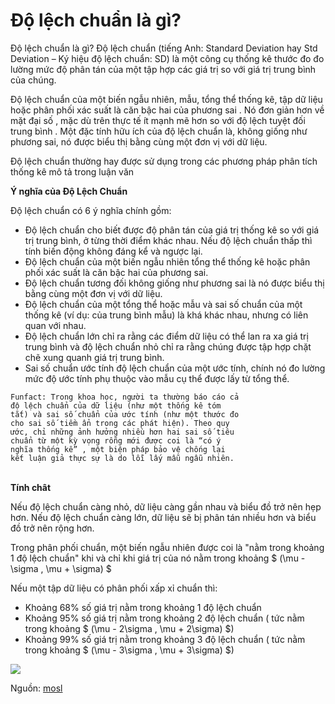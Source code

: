 # Độ lệch chuẩn là gì?

Độ lệch chuẩn là gì? Độ lệch chuẩn (tiếng Anh: Standard Deviation hay Std Deviation – Ký hiệu độ lệch chuẩn: SD) là một công cụ thống kê thước đo đo lường mức độ phân tán của một tập hợp các giá trị so với giá trị trung bình của chúng.

Độ lệch chuẩn của một biến ngẫu nhiên, mẫu, tổng thể thống kê, tập dữ liệu hoặc phân phối xác suất là căn bậc hai của phương sai . Nó đơn giản hơn về mặt đại số , mặc dù trên thực tế ít mạnh mẽ hơn so với độ lệch tuyệt đối trung bình . Một đặc tính hữu ích của độ lệch chuẩn là, không giống như phương sai, nó được biểu thị bằng cùng một đơn vị với dữ liệu.

Độ lệch chuẩn thường hay được sử dụng trong các phương pháp phân tích thống kê mô tả trong luận văn

__Ý nghĩa của Độ Lệch Chuẩn__

Độ lệch chuẩn có 6 ý nghĩa chính gồm:

- Độ lệch chuẩn cho biết được độ phân tán của giá trị thống kê so với giá trị trung bình, ở từng thời điểm khác nhau. Nếu độ lệch chuẩn thấp thì tính biến động không đáng kể và ngược lại.
- Độ lệch chuẩn của một biến ngẫu nhiên tổng thể thống kê hoặc phân phối xác suất là căn bậc hai của phương sai. 
- Độ lệch chuẩn tương đối không giống như phương sai là nó được biểu thị bằng cùng một đơn vị với dữ liệu.
- Độ lệch chuẩn của một tổng thể hoặc mẫu và sai số chuẩn của một thống kê (ví dụ: của trung bình mẫu) là khá khác nhau, nhưng có liên quan với nhau. 
- Độ lệch chuẩn lớn chỉ ra rằng các điểm dữ liệu có thể lan ra xa giá trị trung bình và độ lệch chuẩn nhỏ chỉ ra rằng chúng được tập hợp chặt chẽ xung quanh giá trị trung bình.
- Sai số chuẩn ước tính độ lệch chuẩn của một ước tính, chính nó đo lường mức độ ước tính phụ thuộc vào mẫu cụ thể được lấy từ tổng thể.

```    
Funfact: Trong khoa học, người ta thường báo cáo cả
độ lệch chuẩn của dữ liệu (như một thống kê tóm
tắt) và sai số chuẩn của ước tính (như một thước đo
cho sai số tiềm ẩn trong các phát hiện). Theo quy
ước, chỉ những ảnh hưởng nhiều hơn hai sai số tiêu
chuẩn từ một kỳ vọng rỗng mới được coi là “có ý
nghĩa thống kê” , một biện pháp bảo vệ chống lại
kết luận giả thực sự là do lỗi lấy mẫu ngẫu nhiên.
```
\
__Tính chât__

Nếu độ lệch chuẩn càng nhỏ, dữ liệu càng gần nhau và biểu đồ trở nên hẹp hơn. Nếu độ lệch chuẩn càng lớn, dữ liệu sẽ bị phân tán nhiều hơn và biểu đồ trở nên rộng hơn. 

Trong phân phối chuẩn, một biến ngẫu nhiên được coi là "nằm trong khoảng 1 độ lệch chuẩn" khi và chỉ khi giá trị của nó nằm trong khoảng $ (\mu - \sigma , \mu + \sigma) $

Nếu một tập dữ liệu có phân phối xấp xỉ chuẩn thì:
- Khoảng 68% số giá trị nằm trong khoảng 1 độ lệch chuẩn 
- Khoảng 95% số giá trị nằm trong khoảng 2 độ lệch chuẩn ( tức nằm trong khoảng $ (\mu - 2\sigma , \mu + 2\sigma) $)
- Khoảng 99% số giá trị nằm trong khoảng 3 độ lệch chuẩn ( tức nằm trong khoảng $ (\mu - 3\sigma , \mu + 3\sigma) $)

![](/pictures/STD-diagram.png)

Nguồn: [mosl](https://mosl.vn/do-lech-chuan-la-gi/)